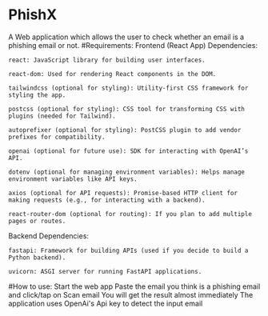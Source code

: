 # PhishX
A Web application which allows the user to check whether an email is a phishing email or not.
#Requirements:
Frontend (React App) Dependencies:

    react: JavaScript library for building user interfaces.

    react-dom: Used for rendering React components in the DOM.

    tailwindcss (optional for styling): Utility-first CSS framework for styling the app.

    postcss (optional for styling): CSS tool for transforming CSS with plugins (needed for Tailwind).

    autoprefixer (optional for styling): PostCSS plugin to add vendor prefixes for compatibility.

    openai (optional for future use): SDK for interacting with OpenAI’s API.

    dotenv (optional for managing environment variables): Helps manage environment variables like API keys.

    axios (optional for API requests): Promise-based HTTP client for making requests (e.g., for interacting with a backend).

    react-router-dom (optional for routing): If you plan to add multiple pages or routes.
Backend Dependencies:

    fastapi: Framework for building APIs (used if you decide to build a Python backend).

    uvicorn: ASGI server for running FastAPI applications.
#How to use:
Start the web app
Paste the email you think is a phishing email and click/tap on Scan email
You will get the result almost immediately
The application uses OpenAi's Api key to detect the input email
